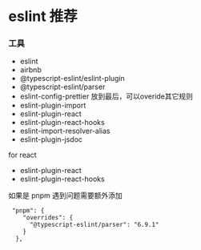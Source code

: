 # eslint 推荐

### 工具

- eslint 
- airbnb 
- @typescript-eslint/eslint-plugin
- @typescript-eslint/parser
- eslint-config-prettier 放到最后，可以overide其它规则
- eslint-plugin-import
- eslint-plugin-react
- eslint-plugin-react-hooks
- eslint-import-resolver-alias
- eslint-plugin-jsdoc

for react 

- eslint-plugin-react
- eslint-plugin-react-hooks

如果是 pnpm 遇到问题需要额外添加 

```
 "pnpm": {
    "overrides": {
      "@typescript-eslint/parser": "6.9.1"
    }
  },
```